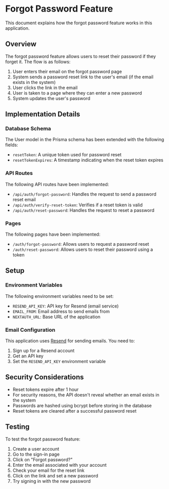 # Forgot Password Feature

This document explains how the forgot password feature works in this application.

## Overview

The forgot password feature allows users to reset their password if they forget it. The flow is as follows:

1. User enters their email on the forgot password page
2. System sends a password reset link to the user's email (if the email exists in the system)
3. User clicks the link in the email
4. User is taken to a page where they can enter a new password
5. System updates the user's password

## Implementation Details

### Database Schema

The User model in the Prisma schema has been extended with the following fields:

- `resetToken`: A unique token used for password reset
- `resetTokenExpires`: A timestamp indicating when the reset token expires

### API Routes

The following API routes have been implemented:

- `/api/auth/forgot-password`: Handles the request to send a password reset email
- `/api/auth/verify-reset-token`: Verifies if a reset token is valid
- `/api/auth/reset-password`: Handles the request to reset a password

### Pages

The following pages have been implemented:

- `/auth/forgot-password`: Allows users to request a password reset
- `/auth/reset-password`: Allows users to reset their password using a token

## Setup

### Environment Variables

The following environment variables need to be set:

- `RESEND_API_KEY`: API key for Resend (email service)
- `EMAIL_FROM`: Email address to send emails from
- `NEXTAUTH_URL`: Base URL of the application

### Email Configuration

This application uses [Resend](https://resend.com) for sending emails. You need to:

1. Sign up for a Resend account
2. Get an API key
3. Set the `RESEND_API_KEY` environment variable

## Security Considerations

- Reset tokens expire after 1 hour
- For security reasons, the API doesn't reveal whether an email exists in the system
- Passwords are hashed using bcrypt before storing in the database
- Reset tokens are cleared after a successful password reset

## Testing

To test the forgot password feature:

1. Create a user account
2. Go to the sign-in page
3. Click on "Forgot password?"
4. Enter the email associated with your account
5. Check your email for the reset link
6. Click on the link and set a new password
7. Try signing in with the new password
